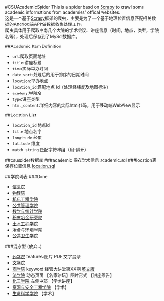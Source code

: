 #CSUAcademicSpider
This is a spider basd on [Scrapy](https://github.com/scrapy/scrapy) to crawl some academic informations from  academies' offical websites.  
这是一个基于[Scrapy](https://github.com/scrapy/scrapy)框架的爬虫，主要是为了一个基于地理位置信息匹配相关数据的Andriod端APP做数据收集处理工作。  
爬虫具体用于爬取中南几个大院的学术会议、讲座信息（时间，地点，类型，学院名等），处理后保存到了MySql数据库。

##Academic Item Definition
- `url`:爬取页面地址
- `title`:讲座标题
- `time`:实际举办时间
- `date_sort`:处理后的用于排序的日期时间
- `location`:举办地点
- `location_id`:匹配地点 id（处理经纬度及地图标注）　
- `academy`:学院名
- `type`:讲座类型
- `html_content`:详细内容的实际html代码，用于移动端WebView显示

##Location List
-  `location_id` 地点id  
-  `title` 地点名字  
-  `longitude` 经度  
-  `latitude` 维度
-  `match_string` 匹配字符串组（用-隔开）

##csuspider数据库
###academic 
保存学术信息 [academic.sql](https://github.com/OceanJ/CSUAcademicSpider/blob/master/academic.sql)
###location表 
保存位置信息 [location.sql](https://github.com/OceanJ/CSUAcademicSpider/blob/master/location.sql)

##学院列表
###Done
- [信息院](http://sise.csu.edu.cn/index/xsbg.htm)
- [物理院](http://wl.csu.edu.cn/Firspage.aspx?strid=a88f17dd-f1ad-4148-90ce-8e22a464197a&id=20)
- [机电工程学院](http://cmee.csu.edu.cn/Content.aspx?moduleid=deba87c1-a197-4047-82bd-f9d7006418d7&id=7)
- [公共管理学院](http://csuspa.csu.edu.cn/catalog/25/index_1.htm)
- [数学与统计学院](http://math.csu.edu.cn/lb.jsp?urltype=tree.TreeTempUrl&wbtreeid=1217)
- [粉末冶金研究院](http://pmri.csu.edu.cn/News/DefaultNews.aspx?NewsTypeID=120130)   
- [土木工程学院](http://civil.csu.edu.cn/Content.aspx?moduleid=0104&id=8)
- [冶金与环境学院](http://smse.csu.edu.cn/Firspage.aspx?strId=8d553b06-83bd-4273-9942-477ab75616c9&id=0)
- [公共卫生学院](http://sph.csu.edu.cn/info/1031/2224.htm)

###混杂型 (放弃..)

- [药学院](http://yxy.csu.edu.cn/index/xshd.htm)  features:图片 PDF 文字混杂  
- [文学院](http://wxy.csu.edu.cn/index/xygg.htm)
- [商学院](http://bs.csu.edu.cn/plus/list.php?tid=15) keyword:经管大讲堂第XX期  [英文版]( http://bse.csu.edu.cn/seminars/) 
- [法学院](http://law.csu.edu.cn/Secondarypage.aspx?moduleid=0501&id=0) 动态页面 【名家讲坛】图片形式 【讲座预告】
- [化工学院](http://ccce.csu.edu.cn/index.html)  左侧中部 【学术讲座】
- [资源与安全工程学院](http://srse.csu.edu.cn/channels/596.html) 【学术】
- [生命科学学院](http://life.csu.edu.cn/index.php/category/%E9%80%9A%E7%9F%A5%E5%85%AC%E5%91%8A/) 【学术】